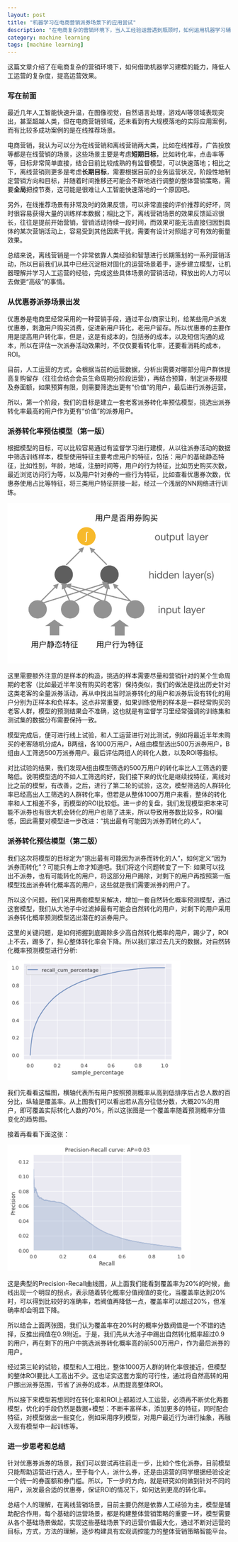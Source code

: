 ```yaml
---
layout: post
title: "机器学习在电商营销派券场景下的应用尝试"
description: "在电商复杂的营销环境下，当人工经验运营遇到瓶颈时，如何运用机器学习辅助运营实现突破？这篇文章介绍了我们团队在这方面所进行的一些尝试"
category: machine learning
tags: [machine learning]
---
```


这篇文章介绍了在电商复杂的营销环境下，如何借助机器学习建模的能力，降低人工运营的复杂度，提高运营效果。

### 写在前面
最近几年人工智能快速升温，在图像视觉，自然语言处理，游戏AI等领域表现突出，甚至超越人类，但在电商营销领域，还未看到有大规模落地的实际应用案例，而有比较多成功案例的是在线推荐场景。

电商营销，我认为可以分为在线营销和离线营销两大类，比如在线推荐，广告投放等都是在线营销的场景，这些场景主要是考虑**短期目标**，比如转化率，点击率等等，目标非常简单直接，结合目前比较成熟的有监督模型，可以快速落地；相比之下，离线营销则更多是考虑**长期目标**，需要根据目前的业务运营状况，阶段性地制定营销方向和目标，并随着时间推移还可能会不断地进行调整的整体营销策略，需要**全局**把控节奏，这可能是很难让人工智能快速落地的一个原因吧。

另外，在线推荐场景有非常及时的效果反馈，可以非常直接的评价推荐的好坏，同时很容易获得大量的训练样本数据；相比之下，离线营销场景的效果反馈延迟很长，往往是提前开始营销，营销活动持续一段时间，而效果可能无法直接归因到具体的某次营销活动上，容易受到其他因素干扰，需要有设计对照组才可有效的衡量效果。

总结来说，离线营销是一个非常依靠人类经验和智慧进行长期策划的一系列营销活动，所以目前我们从其中已经沉淀相对固化的运营场景着手，逐步建立模型，让机器理解并学习人工运营的经验，完成这些具体场景的营销活动，释放出的人力可以去做更“高级”的事情。

### 从优惠券派券场景出发
优惠券是电商里经常采用的一种营销手段，通过平台/商家让利，给某些用户派发优惠券，刺激用户购买消费，促进新用户转化，老用户留存。所以优惠券的主要作用是提高用户转化率，但是，这是有成本的，包括券的成本，以及短信沟通的成本，所以在评估一次派券活动效果时，不仅仅要看转化率，还要看消耗的成本，ROI。

目前，人工运营的方式，会根据当前的运营数据，分析出需要对哪部分用户群体提高复购留存（往往会结合会员生命周期分阶段运营），再结合预算，制定派券规模及券面额，如果预算有限，则需要筛选出更有“价值”的用户，最后进行派券运营。

所以，第一个阶段，我们的目标是建立一套老客派券转化率预估模型，挑选出派券转化率最高的用户作为更有“价值”的派券用户。

### 派券转化率预估模型（第一版）
根据模型的目标，可以比较容易通过有监督学习进行建模，从以往派券活动的数据中筛选训练样本，模型使用特征主要考虑用户的特征，包括：用户的基础静态特征，比如性别，年龄，地域，注册时间等，用户的行为特征，比如历史购买次数，最近浏览访问行为等，以及用户针对券的一些行为特征，比如查看优惠券次数，优惠券使用占比等特征，将三类用户特征拼接一起，经过一个浅层的NN网络进行训练。

![优惠券派券模型](https://raw.githubusercontent.com/Neway6655/neway6655.github.com/master/images/coupon_model/coupon_nn_model.png)

这里需要额外注意的是样本的构造，挑选的样本需要尽量和营销针对的某个生命周期的老客（比如最近半年没有购买的老客）保持类似，我们的做法是找出历史针对这类老客的全量派券活动，再从中找出当时派券转化的用户和派券后没有转化的用户分别为正样本和负样本。这点非常重要，如果训练使用的样本是一群经常购买的老客人群，模型的预测结果会不准确，这也就是有监督学习里经常强调的训练集和测试集的数据分布需要保持一致。

模型完成后，便可进行线上试验，和人工运营进行对比测试，例如将最近半年未购买的老客随机分成A，B两组，各1000万用户，A组由模型选出500万派券用户，B组由人工筛选500万派券用户。最后评估两组人的转化人数，以及ROI等指标。

对比试验的结果，我们发现A组由模型筛选的500万用户的转化率比人工筛选的要略低。说明模型选的不如人工筛选的好，我们接下来的优化是继续找特征，离线对比之前的模型，有改善，之后，进行了第二轮的试验，这次，模型筛选的人群转化率已经高出人工筛选的人群转化率，但若是从整体1000万用户来看，整体的转化率和人工相差不多，而模型的ROI比较低。进一步的复盘，我们发现模型把本来可能不派券也有很大机会转化的用户也筛了进来，所以导致用券数比较多，ROI偏低，因此需要对模型进一步改进：“挑出最有可能因为派券而转化的人”。

### 派券转化预估模型（第二版）
我们这次将模型的目标定为“挑出最有可能因为派券而转化的人”，如何定义“因为派券而转化”？可能只有上帝才知道吧。我们将这个问题转变了一下: 如果可以找出不派券，也有可能转化的用户，将这部分用户踢除，对剩下的用户再按照第一版模型找出派券转化概率高的用户，这些就是我们需要派券的用户了。

所以这个问题，我们采用两套模型来解决，增加一套自然转化概率预测模型，通过这套模型，我们从大池子中过滤掉最有可能会自然转化的用户，对剩下的用户采用派券转化概率预测模型选出潜在的派券用户。

这里的关键问题，是如何把握到底踢除多少高自然转化概率的用户，踢少了，ROI上不去，踢多了，担心整体转化率会下降。所以我们拿过去几天的数据，对自然转化概率预测模型进行分析:

![覆盖率趋势图](https://raw.githubusercontent.com/Neway6655/neway6655.github.com/master/images/coupon_model/recall_distribution.png)

我们先看看这幅图，横轴代表所有用户按照预测概率从高到低排序后占总人数的百分比，纵轴是覆盖率。从上图我们可以看出若从高分往低分数，大概20%的用户，即可覆盖实际转化人数的70%，所以这张图是一个覆盖率随着预测概率分值变化的趋势图。

接着再看看下面这张：

![PR图](https://raw.githubusercontent.com/Neway6655/neway6655.github.com/master/images/coupon_model/precision_recall.png)

这是典型的Precision-Recall曲线图，从上面我们能看到覆盖率为20%的时候，曲线出现一个明显的拐点，表示随着转化概率分值阀值的变化，当覆盖率达到20%时，可以得到比较好的准确率，若阀值再降低一点，覆盖率可以超过20%，但准确率却会明显下降。

所以结合上面两张图，我们认为覆盖率在20%时的概率分数阀值是一个不错的选择，反推出阀值在0.9附近。于是，我们先从大池子中踢出自然转化概率超过0.9的用户，再在剩下的用户中挑选派券转化概率高的前500万用户，作为最后派券的用户。

经过第三轮的试验，模型和人工相比，整体1000万人群的转化率很接近，但模型的整体ROI要比人工高出不少。这也证实这套方案的可行性，通过将自然高转的用户挪出派券范围，节省了派券的成本，从而提高整体ROI。

所以接下来模型若想同时在转化率和ROI上都超过人工运营，必须再不断优化两套模型，优化的手段仍然是数据+模型：不断丰富样本，添加更多的特征，同时配合特征，对模型做出一些变化，例如采用序列模型，对用户最近行为进行抽象，再融入现有模型中一起训练等。

### 进一步思考和总结
针对优惠券派券的场景，我们可以尝试再往前走一步，比如个性化派券，目前模型只能帮助运营进行选人，至于每个人，派什么券，还是由运营的同学根据经验设定一个统一的券面额和券门槛。所以，下一步的方向，就是研究如何做到针对不同的用户，派发最合适的优惠券，保证ROI的情况下，如何达到更高的转化率。

总结个人的理解，在离线营销场景，目前主要仍然是依靠人工经验为主，模型是辅助配合作用，每个基础的运营场景，都是构建整体营销策略的重要一环，模型需要从各个基础场景做起，实现这些基础场景下的运营价值最大化，通过不断对运营的目标，方式，方法的理解，逐步构建具有宏观调控能力的整体营销策略智能平台。